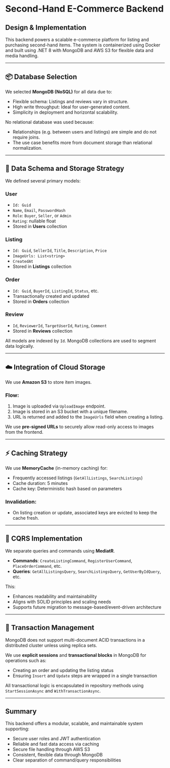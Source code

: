 ﻿# Second-Hand E-Commerce Backend

## Design & Implementation

This backend powers a scalable e-commerce platform for listing and purchasing second-hand items. The system is containerized using Docker and built using .NET 8 with MongoDB and AWS S3 for flexible data and media handling.

---

## 📦 Database Selection

We selected **MongoDB (NoSQL)** for all data due to:
- Flexible schema: Listings and reviews vary in structure.
- High write throughput: Ideal for user-generated content.
- Simplicity in deployment and horizontal scalability.

No relational database was used because:
- Relationships (e.g. between users and listings) are simple and do not require joins.
- The use case benefits more from document storage than relational normalization.

---

## 🧩 Data Schema and Storage Strategy

We defined several primary models:

### User
- `Id: Guid`
- `Name`, `Email`, `PasswordHash`
- `Role`: `Buyer`, `Seller`, or `Admin`
- `Rating`: nullable float
- Stored in **Users** collection

### Listing
- `Id: Guid`, `SellerId`, `Title`, `Description`, `Price`
- `ImageUrls: List<string>`
- `CreatedAt`
- Stored in **Listings** collection

### Order
- `Id: Guid`, `BuyerId`, `ListingId`, `Status`, etc.
- Transactionally created and updated
- Stored in **Orders** collection

### Review
- `Id`, `ReviewerId`, `TargetUserId`, `Rating`, `Comment`
- Stored in **Reviews** collection

All models are indexed by `Id`. MongoDB collections are used to segment data logically.

---

## ☁️ Integration of Cloud Storage

We use **Amazon S3** to store item images.

### Flow:
1. Image is uploaded via `UploadImage` endpoint.
2. Image is stored in an S3 bucket with a unique filename.
3. URL is returned and added to the `ImageUrls` field when creating a listing.

We use **pre-signed URLs** to securely allow read-only access to images from the frontend.

---

## ⚡ Caching Strategy

We use **MemoryCache** (in-memory caching) for:

- Frequently accessed listings (`GetAllListings`, `SearchListings`)
- Cache duration: 5 minutes
- Cache key: Deterministic hash based on parameters

### Invalidation:
- On listing creation or update, associated keys are evicted to keep the cache fresh.

---

## 🧱 CQRS Implementation

We separate queries and commands using **MediatR**.

- **Commands**: `CreateListingCommand`, `RegisterUserCommand`, `PlaceOrderCommand`, etc.
- **Queries**: `GetAllListingsQuery`, `SearchListingsQuery`, `GetUserByIdQuery`, etc.

This:
- Enhances readability and maintainability
- Aligns with SOLID principles and scaling needs
- Supports future migration to message-based/event-driven architecture

---

## 🔐 Transaction Management

MongoDB does not support multi-document ACID transactions in a distributed cluster unless using replica sets.

We use **explicit sessions** and **transactional blocks** in MongoDB for operations such as:
- Creating an order and updating the listing status
- Ensuring `Insert` and `Update` steps are wrapped in a single transaction

All transactional logic is encapsulated in repository methods using `StartSessionAsync` and `WithTransactionAsync`.

---

## Summary

This backend offers a modular, scalable, and maintainable system supporting:
- Secure user roles and JWT authentication
- Reliable and fast data access via caching
- Secure file handling through AWS S3
- Consistent, flexible data through MongoDB
- Clear separation of command/query responsibilities